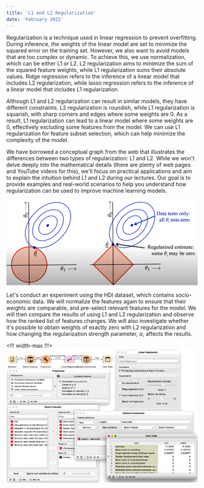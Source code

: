 ```yaml
---
title: 'L1 and L2 Regularization'
date: 'February 2022'
---
```


Regularization is a technique used in linear regression to prevent overfitting. During inference, the weights of the linear model are set to minimize the squared error on the training set. However, we also want to avoid models that are too complex or dynamic. To achieve this, we use normalization, which can be either L1 or L2. L2 regularization aims to minimize the sum of the squared feature weights, while L1 regularization sums their absolute values. Ridge regression refers to the inference of a linear model that includes L2 regularization, while lasso regression refers to the inference of a linear model that includes L1 regularization.

Although L1 and L2 regularization can result in similar models, they have different constraints. L2 regularization is roundish, while L1 regularization is squarish, with sharp corners and edges where some weights are 0. As a result, L1 regularization can lead to a linear model where some weights are 0, effectively excluding some features from the model. We can use L1 regularization for feature subset selection, which can help minimize the complexity of the model. 

We have borrowed a conceptual graph from the web that illustrates the differences between two types of regularization: L1 and L2. While we won't delve deeply into the mathematical details (there are plenty of web pages and YouTube videos for this), we'll focus on practical applications and aim to explain the intuition behind L1 and L2 during our lectures. Our goal is to provide examples and real-world scenarios to help you understand how regularization can be used to improve machine learning models.

![](l1-and-l2.png)

Let's conduct an experiment using the HDI dataset, which contains socio-economic data. We will normalize the features again to ensure that their weights are comparable, and pre-select relevant features for the model. We will then compare the results of using L1 and L2 regularization and observe how the ranked list of features changes. We will also investigate whether it's possible to obtain weights of exactly zero with L2 regularization and how changing the regularization strength parameter, $\alpha$, affects the results.

<!!! width-max !!!>
![](experiment.png)
